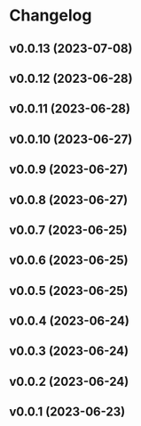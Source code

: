# Changelog

<!--next-version-placeholder-->

## v0.0.13 (2023-07-08)



## v0.0.12 (2023-06-28)



## v0.0.11 (2023-06-28)



## v0.0.10 (2023-06-27)



## v0.0.9 (2023-06-27)



## v0.0.8 (2023-06-27)



## v0.0.7 (2023-06-25)



## v0.0.6 (2023-06-25)



## v0.0.5 (2023-06-25)



## v0.0.4 (2023-06-24)



## v0.0.3 (2023-06-24)



## v0.0.2 (2023-06-24)



## v0.0.1 (2023-06-23)


